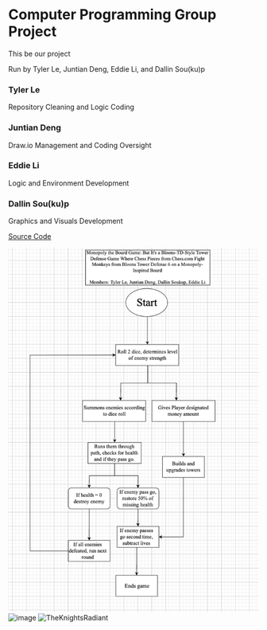 # Computer Programming Group Project

This be our project

Run by Tyler Le, Juntian Deng, Eddie Li, and Dallin Sou(ku)p
### Tyler Le
Repository Cleaning and Logic Coding
### Juntian Deng
Draw.io Management and Coding Oversight
### Eddie Li
Logic and Environment Development
### Dallin Sou(ku)p
Graphics and Visuals Development

[Source Code](https://m.youtube.com/watch?v=dQw4w9WgXcQ)

![image1](https://github.com/TylerLeCmd/MonopoLoonsChessTD6/blob/58af40fbd00edfc80458f125f5f19933381a5bb4/images/Screenshot%202023-10-23%20at%208.08.38%20AM.png)
![image]([https://github.com/TylerLeCmd/MonopoLoonsChessTD6/blob/main/images/class%20functions.png])
![TheKnightsRadiant](https://github.com/TylerLeCmd/TheGangProject/blob/main/images/tyty+soup.jpg?raw=true)
